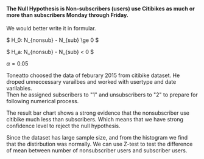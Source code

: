 #### The Null Hypothesis is Non-subscribers (users) use Citibikes as much or more than subscribers Monday through Friday.    
We would better write it in formular. 
 
 $ H_0: N_{nonsub} - N_{sub} \ge 0 $    

 $ H_a: N_{nonsub} - N_{sub} < 0 $  

 $\alpha=0.05$

 Toneatto choosed the data of feburary 2015 from citibike dataset.
 He droped unneccessary varailbes and worked with usertype and  date varilables.     
 Then he assigned subscribers to "1" and unsubscribers to "2"  to prepare for following numerical process.   

 The result bar chart shows a strong evidence that the nonsubscriber use citibike much less than subscribers. Which means that we have strong confidence level to reject the null hypothesis.   

 Since the dataset has large sample size, and from the histogram we find that the distirbution was normally. We can use Z-test to test the difference of mean between number of nonsubscriber users and subscriber users.
 



